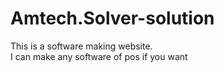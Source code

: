 # Amtech.Solver-solution
This is a software making website.
<br>
I can make any software of pos if you want
